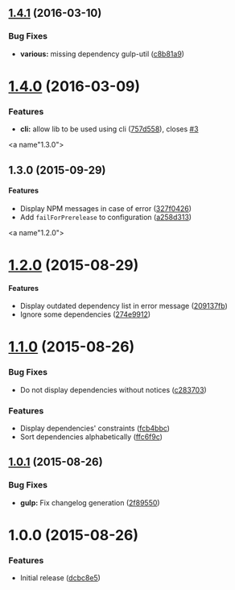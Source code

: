 <a name="1.4.1"></a>
## [1.4.1](https://github.com/pmsipilot/gulp-check-deps/compare/v1.3.0...v1.4.1) (2016-03-10)


### Bug Fixes

* **various:** missing dependency gulp-util ([c8b81a9](https://github.com/pmsipilot/gulp-check-deps/commit/c8b81a9))


<a name="1.4.0"></a>
# [1.4.0](https://github.com/pmsipilot/gulp-check-deps/compare/v1.3.0...v1.4.0) (2016-03-09)


### Features

* **cli:** allow lib to be used using cli ([757d558](https://github.com/pmsipilot/gulp-check-deps/commit/757d558)), closes [#3](https://github.com/pmsipilot/gulp-check-deps/issues/3)


<a name"1.3.0"></a>
## 1.3.0 (2015-09-29)


#### Features

* Display NPM messages in case of error ([327f0426](https://github.com/pmsipilot/gulp-check-deps/commit/327f0426))
* Add `failForPrerelease` to configuration ([a258d313](https://github.com/pmsipilot/gulp-check-deps/commit/a258d313))


<a name"1.2.0"></a>
# [1.2.0](https://github.com/pmsipilot/gulp-check-deps/compare/v1.2.0...v1.2.0) (2015-08-29)


#### Features

* Display outdated dependency list in error message ([209137fb](https://github.com/pmsipilot/gulp-check-deps/commit/209137fb))
* Ignore some dependencies ([274e9912](https://github.com/pmsipilot/gulp-check-deps/commit/274e9912))


<a name="1.1.0"></a>
# [1.1.0](https://github.com/pmsipilot/gulp-check-deps/compare/v1.0.1...v1.1.0) (2015-08-26)


### Bug Fixes

* Do not display dependencies without notices ([c283703](https://github.com/pmsipilot/gulp-check-deps/commit/c283703))

### Features

* Display dependencies' constraints ([fcb4bbc](https://github.com/pmsipilot/gulp-check-deps/commit/fcb4bbc))
* Sort dependencies alphabetically ([ffc6f9c](https://github.com/pmsipilot/gulp-check-deps/commit/ffc6f9c))



<a name="1.0.1"></a>
## [1.0.1](https://github.com/pmsipilot/gulp-check-deps/compare/v1.0.0...v1.0.1) (2015-08-26)


### Bug Fixes

* **gulp:** Fix changelog generation ([2f89550](https://github.com/pmsipilot/gulp-check-deps/commit/2f89550))



<a name="1.0.0"></a>
# 1.0.0 (2015-08-26)


### Features

* Initial release ([dcbc8e5](https://github.com/pmsipilot/gulp-check-deps/commit/dcbc8e5))




